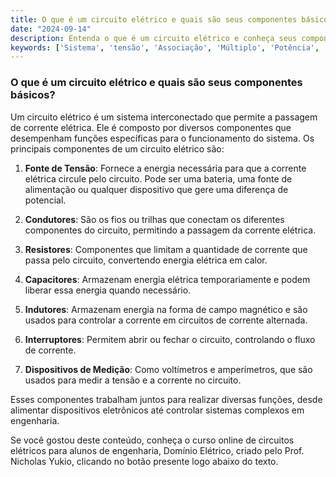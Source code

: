 ```yaml
---
title: O que é um circuito elétrico e quais são seus componentes básicos?
date: "2024-09-14"
description: Entenda o que é um circuito elétrico e conheça seus componentes básicos.
keywords: ['Sistema', 'tensão', 'Associação', 'Múltiplo', 'Potência', 'Circuito', 'Corrente']
---
```


### O que é um circuito elétrico e quais são seus componentes básicos?

Um circuito elétrico é um sistema interconectado que permite a passagem de corrente elétrica. Ele é composto por diversos componentes que desempenham funções específicas para o funcionamento do sistema. Os principais componentes de um circuito elétrico são:

1. **Fonte de Tensão**: Fornece a energia necessária para que a corrente elétrica circule pelo circuito. Pode ser uma bateria, uma fonte de alimentação ou qualquer dispositivo que gere uma diferença de potencial.

2. **Condutores**: São os fios ou trilhas que conectam os diferentes componentes do circuito, permitindo a passagem da corrente elétrica.

3. **Resistores**: Componentes que limitam a quantidade de corrente que passa pelo circuito, convertendo energia elétrica em calor.

4. **Capacitores**: Armazenam energia elétrica temporariamente e podem liberar essa energia quando necessário.

5. **Indutores**: Armazenam energia na forma de campo magnético e são usados para controlar a corrente em circuitos de corrente alternada.

6. **Interruptores**: Permitem abrir ou fechar o circuito, controlando o fluxo de corrente.

7. **Dispositivos de Medição**: Como voltímetros e amperímetros, que são usados para medir a tensão e a corrente no circuito.

Esses componentes trabalham juntos para realizar diversas funções, desde alimentar dispositivos eletrônicos até controlar sistemas complexos em engenharia.

Se você gostou deste conteúdo, conheça o curso online de circuitos elétricos para alunos de engenharia, Domínio Elétrico, criado pelo Prof. Nicholas Yukio, clicando no botão presente logo abaixo do texto.
